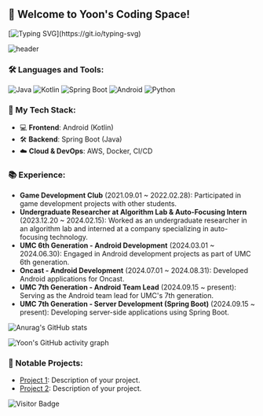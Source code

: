 ## 👋 Welcome to Yoon's Coding Space!

[![Typing SVG](https://readme-typing-svg.demolab.com?font=Fira+Code&pause=1000&color=BE76F7&center=true&width=435&lines=Hi!!+Welcome+to+Yoons+home!)](https://git.io/typing-svg)

![header](https://capsule-render.vercel.app/api?type=Rounded&color=auto&height=300&section=header&text=Welcome%0Ato%0Amy%0AGitHub%0Aprofile&fontSize=30)

### 🛠️ Languages and Tools:
![Java](https://img.shields.io/badge/Java-ED8B00?style=for-the-badge&logo=java&logoColor=white)
![Kotlin](https://img.shields.io/badge/Kotlin-0095D5?style=for-the-badge&logo=kotlin&logoColor=white)
![Spring Boot](https://img.shields.io/badge/Spring%20Boot-6DB33F?style=for-the-badge&logo=spring-boot&logoColor=white)
![Android](https://img.shields.io/badge/Android-3DDC84?style=for-the-badge&logo=android&logoColor=white)
![Python](https://img.shields.io/badge/Python-3776AB?style=for-the-badge&logo=python&logoColor=white)

### 🚀 My Tech Stack:
- 💻 **Frontend**: Android (Kotlin)
- 🛠️ **Backend**: Spring Boot (Java)
- ☁️ **Cloud & DevOps**: AWS, Docker, CI/CD

### 📚 Experience:
- **Game Development Club** (2021.09.01 ~ 2022.02.28): Participated in game development projects with other students.
- **Undergraduate Researcher at Algorithm Lab & Auto-Focusing Intern** (2023.12.20 ~ 2024.02.15): Worked as an undergraduate researcher in an algorithm lab and interned at a company specializing in auto-focusing technology.
- **UMC 6th Generation - Android Development** (2024.03.01 ~ 2024.06.30): Engaged in Android development projects as part of UMC 6th generation.
- **Oncast - Android Development** (2024.07.01 ~ 2024.08.31): Developed Android applications for Oncast.
- **UMC 7th Generation - Android Team Lead** (2024.09.15 ~ present): Serving as the Android team lead for UMC's 7th generation.
- **UMC 7th Generation - Server Development (Spring Boot)** (2024.09.15 ~ present): Developing server-side applications using Spring Boot.

![Anurag's GitHub stats](https://github-readme-stats.vercel.app/api?username=Yoon0221&show_icons=true&theme=radical)

![Yoon's GitHub activity graph](https://github-readme-activity-graph.cyclic.app/graph?username=Yoon0221&bg_color=1a1b27&color=f5f5f5&line=BE76F7&point=F8D847&area=true&hide_border=true)

### 💼 Notable Projects:
- [Project 1](https://github.com/Yoon0221/project1): Description of your project.
- [Project 2](https://github.com/Yoon0221/project2): Description of your project.

![Visitor Badge](https://visitor-badge.glitch.me/badge?page_id=Yoon0221.visitor-badge)


